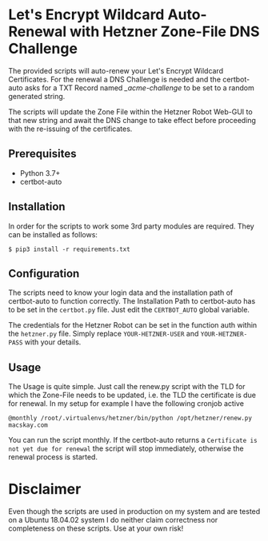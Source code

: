 # Let's Encrypt Wildcard Auto-Renewal with Hetzner Zone-File DNS Challenge

The provided scripts will auto-renew your Let's Encrypt Wildcard Certificates. For the renewal a DNS Challenge is needed and the certbot-auto asks for a TXT Record named *_acme-challenge* to be set to a random generated string.

The scripts will update the Zone File within the Hetzner Robot Web-GUI to that new string and await the DNS change to take effect before proceeding with the re-issuing of the certificates.

## Prerequisites

- Python 3.7+
- certbot-auto

## Installation

In order for the scripts to work some 3rd party modules are required. They can be installed as follows:

```
$ pip3 install -r requirements.txt
```

## Configuration

The scripts need to know your login data and the installation path of certbot-auto to function correctly. The Installation Path to certbot-auto has to be set in the `certbot.py` file. Just edit the `CERTBOT_AUTO` global variable.

The credentials for the Hetzner Robot can be set in the function auth within the `hetzner.py` file. Simply replace `YOUR-HETZNER-USER` and `YOUR-HETZNER-PASS` with your details.



## Usage

The Usage is quite simple. Just call the renew.py script with the TLD for which the Zone-File needs to be updated, i.e. the TLD the certificate is due for renewal. In my setup for example I have the following cronjob active

```
@monthly /root/.virtualenvs/hetzner/bin/python /opt/hetzner/renew.py macskay.com
```

You can run the script monthly. If the certbot-auto returns a `Certificate is not yet due for renewal` the script will stop immediately, otherwise the renewal process is started.


# Disclaimer

Even though the scripts are used in production on my system and are tested on a Ubuntu 18.04.02 system I do neither claim correctness nor completeness on these scripts. Use at your own risk!
